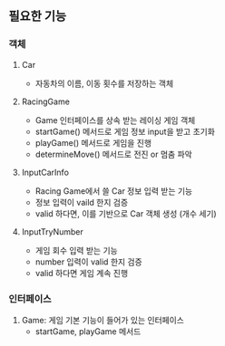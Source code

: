 ## 필요한 기능

### 객체
1. Car 
   - 자동차의 이름, 이동 횟수를 저장하는 객체


2. RacingGame
   - Game 인터페이스를 상속 받는 레이싱 게임 객체
   - startGame() 메서드로 게임 정보 input을 받고 초기화
   - playGame() 메서드로 게임을 진행
   - determineMove() 메서드로 전진 or 멈춤 파악

   
3. InputCarInfo
   - Racing Game에서 쓸 Car 정보 입력 받는 기능
   - 정보 입력이 vaild 한지 검증
   - valid 하다면, 이를 기반으로 Car 객체 생성 (개수 세기)


4. InputTryNumber
   - 게임 회수 입력 받는 기능
   - number 입력이 valid 한지 검증
   - valid 하다면 게임 계속 진행



### 인터페이스
1. Game: 게임 기본 기능이 들어가 있는 인터페이스
   - startGame, playGame 메서드